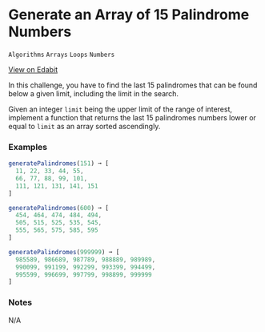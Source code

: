 # Generate an Array of 15 Palindrome Numbers

`Algorithms` `Arrays` `Loops` `Numbers`

[View on Edabit](https://edabit.com/challenge/Ggh7GYrLKvWHqyk59)

In this challenge, you have to find the last 15 palindromes that can be found below a given limit, including the limit in the search.

Given an integer `limit` being the upper limit of the range of interest, implement a function that returns the last 15 palindromes numbers lower or equal to `limit` as an array sorted ascendingly.

### Examples

```js
generatePalindromes(151) ➞ [
  11, 22, 33, 44, 55,
  66, 77, 88, 99, 101,
  111, 121, 131, 141, 151
]

generatePalindromes(600) ➞ [
  454, 464, 474, 484, 494,
  505, 515, 525, 535, 545,
  555, 565, 575, 585, 595
]

generatePalindromes(999999) ➞ [
  985589, 986689, 987789, 988889, 989989,
  990099, 991199, 992299, 993399, 994499,
  995599, 996699, 997799, 998899, 999999
]
```

### Notes

N/A
